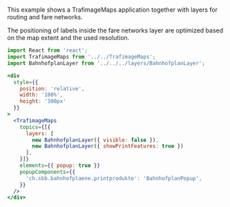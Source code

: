 #

This example shows a TrafimageMaps application together with layers for routing
and fare networks.

The positioning of labels inside the fare networks layer are optimized based on
the map extent and the used resolution.

```jsx
import React from 'react';
import TrafimageMaps from '../../TrafimageMaps';
import BahnhofplanLayer from '../../../layers/BahnhofplanLayer';

<div
  style={{
    position: 'relative',
    width: '100%',
    height: '300px'
  }}
>
  <TrafimageMaps
    topics={[{
      layers: [
        new BahnhofplanLayer({ visible: false }),
        new BahnhofplanLayer({ showPrintFeatures: true })
      ],
    }]}
    elements={{ popup: true }}
    popupComponents={{
      'ch.sbb.bahnhofplaene.printprodukte': 'BahnhofplanPopup',
    }}
  />
</div>
```
